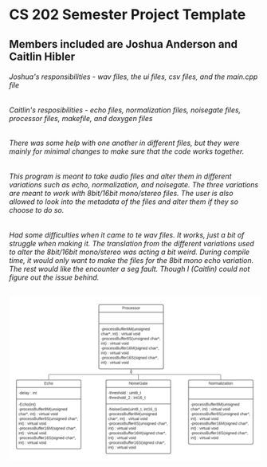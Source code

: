 # CS 202 Semester Project Template

## Members included are Joshua Anderson and Caitlin Hibler
###### Joshua's responsibilities - wav files, the ui files, csv files, and the main.cpp file
###### Caitlin's resposibilities - echo files, normalization files, noisegate files, processor files, makefile, and doxygen files
###### There was some help with one another in different files, but they were mainly for minimal changes to make sure that the code works together.
###### This program is meant to take audio files and alter them in different variations such as echo, normalization, and noisegate. The three variations are meant to work with 8bit/16bit mono/stereo files. The user is also allowed to look into the metadata of the files and alter them if they so choose to do so. 
###### Had some difficulties when it came to te wav files. It works, just a bit of struggle when making it. The translation from the different variations used to alter the 8bit/16bit mono/stereo was acting a bit weird. During compile time, it would only want to make the files for the 8bit mono echo variation. The rest would like the encounter a seg fault. Though I (Caitlin) could not figure out the issue behind.

![](PT3-UML.png)


